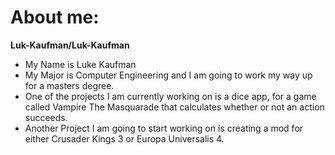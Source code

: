 # About me:


**Luk-Kaufman/Luk-Kaufman**

- My Name is Luke Kaufman
- My Major is Computer Engineering and I am going to work my way up for a masters degree.
- One of the projects I am currently working on is a dice app, for a game called Vampire The Masquarade that calculates whether or not an action succeeds.
- Another Project I am going to start working on is creating a mod for either Crusader Kings 3 or Europa Universalis 4. 
